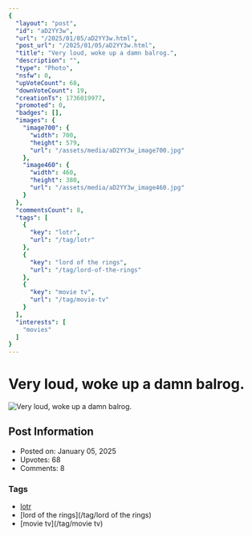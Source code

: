 ```yaml
---
{
  "layout": "post",
  "id": "aD2YY3w",
  "url": "/2025/01/05/aD2YY3w.html",
  "post_url": "/2025/01/05/aD2YY3w.html",
  "title": "Very loud, woke up a damn balrog.",
  "description": "",
  "type": "Photo",
  "nsfw": 0,
  "upVoteCount": 68,
  "downVoteCount": 19,
  "creationTs": 1736019977,
  "promoted": 0,
  "badges": [],
  "images": {
    "image700": {
      "width": 700,
      "height": 579,
      "url": "/assets/media/aD2YY3w_image700.jpg"
    },
    "image460": {
      "width": 460,
      "height": 380,
      "url": "/assets/media/aD2YY3w_image460.jpg"
    }
  },
  "commentsCount": 8,
  "tags": [
    {
      "key": "lotr",
      "url": "/tag/lotr"
    },
    {
      "key": "lord of the rings",
      "url": "/tag/lord-of-the-rings"
    },
    {
      "key": "movie tv",
      "url": "/tag/movie-tv"
    }
  ],
  "interests": [
    "movies"
  ]
}
---
```


# Very loud, woke up a damn balrog.

![Very loud, woke up a damn balrog.](/assets/media/aD2YY3w_image700.jpg)

## Post Information

- Posted on: January 05, 2025
- Upvotes: 68
- Comments: 8

### Tags

- [lotr](/tag/lotr)
- [lord of the rings](/tag/lord of the rings)
- [movie tv](/tag/movie tv)

